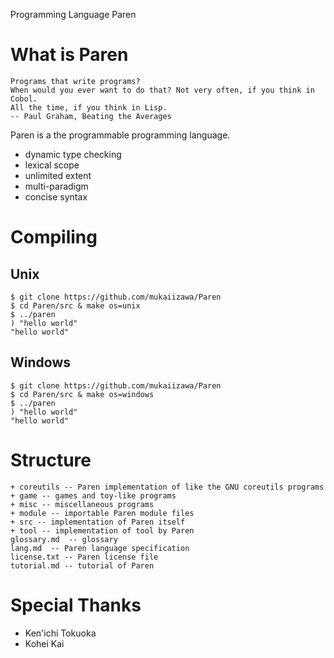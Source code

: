 Programming Language Paren

# What is Paren

    Programs that write programs?
    When would you ever want to do that? Not very often, if you think in Cobol.
    All the time, if you think in Lisp.
    -- Paul Graham, Beating the Averages

Paren is a the programmable programming language.

- dynamic type checking
- lexical scope
- unlimited extent
- multi-paradigm
- concise syntax

# Compiling
## Unix

    $ git clone https://github.com/mukaiizawa/Paren
    $ cd Paren/src & make os=unix
    $ ../paren
    ) "hello world"
    "hello world"

## Windows

    $ git clone https://github.com/mukaiizawa/Paren
    $ cd Paren/src & make os=windows
    $ ../paren
    ) "hello world"
    "hello world"

# Structure

    + coreutils -- Paren implementation of like the GNU coreutils programs
    + game -- games and toy-like programs
    + misc -- miscellaneous programs
    + module -- importable Paren module files
    + src -- implementation of Paren itself
    + tool -- implementation of tool by Paren
    glossary.md  -- glossary
    lang.md  -- Paren language specification
    license.txt -- Paren license file
    tutorial.md -- tutorial of Paren

# Special Thanks

- Ken'ichi Tokuoka
- Kohei Kai
